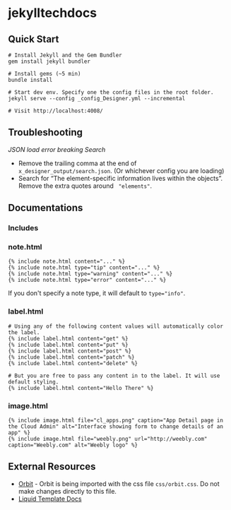 # jekylltechdocs

## Quick Start

```
# Install Jekyll and the Gem Bundler
gem install jekyll bundler

# Install gems (~5 min)
bundle install

# Start dev env. Specify one the config files in the root folder.
jekyll serve --config _config_Designer.yml --incremental

# Visit http://localhost:4008/

```

## Troubleshooting

*JSON load error breaking Search*
* Remove the trailing comma at the end of `x_designer_output/search.json`. (Or whichever config you are loading)
* Search for “The element-specific information lives within the objects”. Remove the extra quotes around `
"elements"`.

## Documentations

### Includes

### note.html

```
{% include note.html content="..." %}
{% include note.html type="tip" content="..." %}
{% include note.html type="warning" content="..." %}
{% include note.html type="error" content="..." %}
```

If you don't specify a note type, it will default to `type="info"`.

### label.html

```
# Using any of the following content values will automatically color the label.
{% include label.html content="get" %}
{% include label.html content="put" %}
{% include label.html content="post" %}
{% include label.html content="patch" %}
{% include label.html content="delete" %}

# But you are free to pass any content in to the label. It will use default styling.
{% include label.html content="Hello There" %}

```

### image.html

```
{% include image.html file="cl_apps.png" caption="App Detail page in the Cloud Admin" alt="Interface showing form to change details of an app" %}
{% include image.html file="weebly.png" url="http://weebly.com" caption="Weebly.com" alt="Weebly logo" %}
```


## External Resources
- [Orbit](https://github.intern.weebly.net/weebly/orbit) - Orbit is being imported with the css file `css/orbit.css`. Do not make changes directly to this file.
- [Liquid Template Docs](https://shopify.github.io/liquid/)
